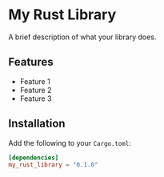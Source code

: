 # My Rust Library

A brief description of what your library does.

## Features

- Feature 1
- Feature 2
- Feature 3

## Installation

Add the following to your `Cargo.toml`:

```toml
[dependencies]
my_rust_library = "0.1.0"
